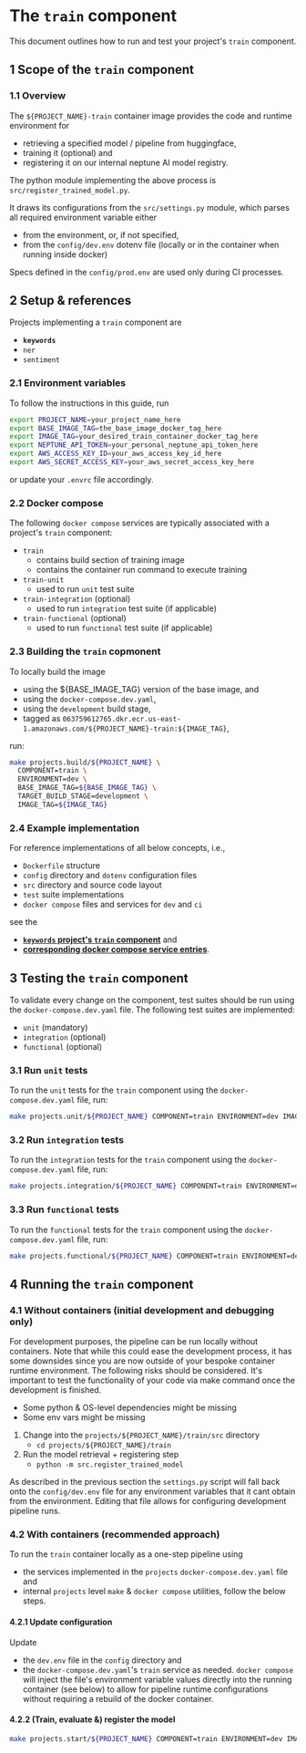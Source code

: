 # The `train` component

This document outlines how to run and test your project's `train` component.

## 1 Scope of the `train` component

### 1.1 Overview

The `${PROJECT_NAME}-train` container image provides the code and runtime environment for
- retrieving a specified model / pipeline from huggingface,
- training it (optional) and
- registering it on our internal neptune AI model registry.

The python module implementing the above process is `src/register_trained_model.py`.

It draws its configurations from the `src/settings.py` module, which parses all required
environment variable either

- from the environment, or, if not specified,
- from the `config/dev.env` dotenv file (locally or in the container when running inside docker)

Specs defined in the `config/prod.env` are used only during CI processes.

## 2 Setup & references

Projects implementing a `train` component are
- **`keywords`**
- `ner`
- `sentiment`

### 2.1 Environment variables

To follow the instructions in this guide, run

```bash
export PROJECT_NAME=your_project_name_here
export BASE_IMAGE_TAG=the_base_image_docker_tag_here
export IMAGE_TAG=your_desired_train_container_docker_tag_here
export NEPTUNE_API_TOKEN=your_personal_neptune_api_token_here
export AWS_ACCESS_KEY_ID=your_aws_access_key_id_here
export AWS_SECRET_ACCESS_KEY=your_aws_secret_access_key_here
```

or update your `.envrc` file accordingly.

### 2.2 Docker compose

The following `docker compose` services are typically associated with a project's `train` component:
- `train`
   - contains build section of training image
   - contains the container run command to execute training
- `train-unit`
   - used to run `unit` test suite
- `train-integration` (optional)
   - used to run `integration` test suite (if applicable)
- `train-functional` (optional)
   - used to run `functional` test suite (if applicable)

### 2.3 Building the `train` copmonent

To locally build the image
- using the ${BASE_IMAGE_TAG} version of the base image, and
- using the `docker-compose.dev.yaml`,
- using the `development` build stage,
- tagged as `063759612765.dkr.ecr.us-east-1.amazonaws.com/${PROJECT_NAME}-train:${IMAGE_TAG}`,

run:

```bash
make projects.build/${PROJECT_NAME} \
  COMPONENT=train \
  ENVIRONMENT=dev \
  BASE_IMAGE_TAG=${BASE_IMAGE_TAG} \
  TARGET_BUILD_STAGE=development \
  IMAGE_TAG=${IMAGE_TAG}
```

### 2.4 Example implementation

For reference implementations of all below concepts, i.e.,
- `Dockerfile` structure
- `config` directory and `dotenv` configuration files
- `src` directory and source code layout
- `test` suite implementations
- `docker compose` files and services for `dev` and `ci`

see the
- [**`keywords` project's `train` component**](https://github.com/AirPR/ml-mesh/tree/develop/projects/keywords/train) and
- [**corresponding docker compose service entries**](https://github.com/AirPR/ml-mesh/blob/35d007edb24e90797a2b0bf357ca67a49bbf301d/projects/keywords/docker-compose.dev.yaml#L9).

## 3 Testing the `train` component

To validate every change on the component, test suites should be run using the `docker-compose.dev.yaml` file.
The following test suites are implemented:

- `unit` (mandatory)
- `integration` (optional)
- `functional` (optional)

### 3.1 Run `unit` tests

To run the `unit` tests for the `train` component using the `docker-compose.dev.yaml` file, run:

```bash
make projects.unit/${PROJECT_NAME} COMPONENT=train ENVIRONMENT=dev IMAGE_TAG=${IMAGE_TAG}
```

### 3.2 Run `integration` tests

To run the `integration` tests for the `train` component using the `docker-compose.dev.yaml` file, run:

```bash
make projects.integration/${PROJECT_NAME} COMPONENT=train ENVIRONMENT=dev IMAGE_TAG=${IMAGE_TAG}
```

### 3.3 Run `functional` tests

To run the `functional` tests for the `train` component using the `docker-compose.dev.yaml` file,  run:

```bash
make projects.functional/${PROJECT_NAME} COMPONENT=train ENVIRONMENT=dev IMAGE_TAG=${IMAGE_TAG}
```


## 4 Running the `train` component

### 4.1 Without containers (initial development and debugging only)

For development purposes, the pipeline can be run locally without containers. Note that while this
could ease the development process, it has some downsides since you are now outside of your bespoke
container runtime environment. The following risks should be considered. It's important to test
the functionality of your code via make command once the development is finished.

- Some python & OS-level dependencies might be missing
- Some env vars might be missing

1. Change into the `projects/${PROJECT_NAME}/train/src` directory
   - `cd projects/${PROJECT_NAME}/train`
2. Run the model retrieval + registering step
   - `python -m src.register_trained_model`

As described in the previous section the `settings.py` script will fall back onto the
`config/dev.env` file for any environment variables that it cant obtain from the environment.
Editing that file allows for configuring development pipeline runs.

### 4.2 With containers (recommended approach)

To run the `train` container locally as a one-step pipeline using
- the services implemented in the `projects` `docker-compose.dev.yaml` file and
- internal `projects` level `make` & `docker compose` utilities, follow the below steps.

#### 4.2.1 Update configuration

Update
- the `dev.env` file in the `config` directory and
- the `docker-compose.dev.yaml`'s `train` service
 as needed. `docker compose` will inject the file's environment variable values directly into the
 running container (see below) to allow for pipeline runtime configurations without requiring a
 rebuild of the docker container.

#### 4.2.2 (Train, evaluate &) register the model

```bash
make projects.start/${PROJECT_NAME} COMPONENT=train ENVIRONMENT=dev IMAGE_TAG=${IMAGE_TAG}
```
